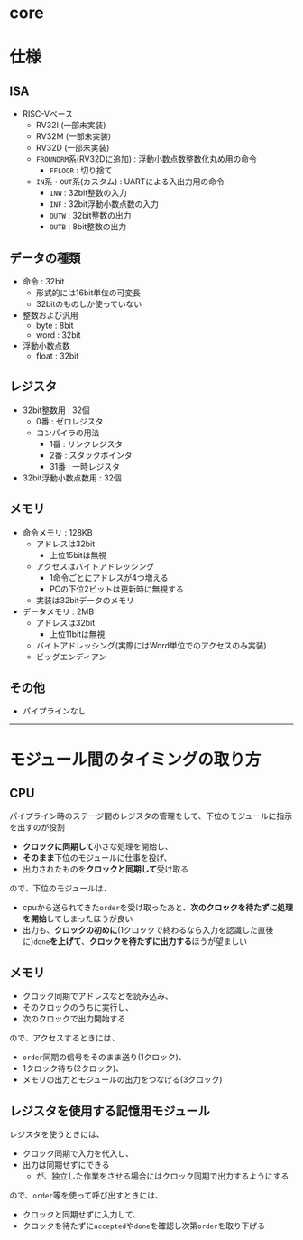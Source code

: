 # core

# 仕様

## ISA
+ RISC-Vベース
    + RV32I (一部未実装)
    + RV32M (一部未実装)
    + RV32D (一部未実装)
    + `FROUNDRM`系(RV32Dに追加) : 浮動小数点数整数化丸め用の命令
        + `FFLOOR` : 切り捨て
    + `IN`系・`OUT`系(カスタム) : UARTによる入出力用の命令
        + `INW` : 32bit整数の入力
        + `INF` : 32bit浮動小数点数の入力
        + `OUTW` : 32bit整数の出力
        + `OUTB` : 8bit整数の出力

## データの種類
+ 命令 : 32bit
    + 形式的には16bit単位の可変長
    + 32bitのものしか使っていない
+ 整数および汎用
    + byte : 8bit
    + word : 32bit
+ 浮動小数点数
    + float : 32bit

## レジスタ
+ 32bit整数用 : 32個
    + 0番 : ゼロレジスタ
    + コンパイラの用法
        + 1番 : リンクレジスタ
        + 2番 : スタックポインタ
        + 31番 : 一時レジスタ
+ 32bit浮動小数点数用 : 32個

## メモリ
+ 命令メモリ : 128KB
    + アドレスは32bit
        + 上位15bitは無視
    + アクセスはバイトアドレッシング
        + 1命令ごとにアドレスが4つ増える
        + PCの下位2ビットは更新時に無視する
    + 実装は32bitデータのメモリ
+ データメモリ : 2MB
    + アドレスは32bit
        + 上位11bitは無視
    + バイトアドレッシング(実際にはWord単位でのアクセスのみ実装)
    + ビッグエンディアン

## その他

+ パイプラインなし

-------------------------------

# モジュール間のタイミングの取り方

## CPU

パイプライン時のステージ間のレジスタの管理をして、下位のモジュールに指示を出すのが役割  

+ **クロックに同期して**小さな処理を開始し、
+ **そのまま**下位のモジュールに仕事を投げ、
+ 出力されたものを**クロックと同期して**受け取る

ので、下位のモジュールは、

+ cpuから送られてきた`order`を受け取ったあと、**次のクロックを待たずに処理を開始**してしまったほうが良い
+ 出力も、**クロックの初めに**(1クロックで終わるなら入力を認識した直後に)`done`**を上げて**、**クロックを待たずに出力する**ほうが望ましい

## メモリ

+ クロック同期でアドレスなどを読み込み、
+ そのクロックのうちに実行し、
+ 次のクロックで出力開始する

ので、アクセスするときには、

+ `order`同期の信号をそのまま送り(1クロック)、
+ 1クロック待ち(2クロック)、
+ メモリの出力とモジュールの出力をつなげる(3クロック)

## レジスタを使用する記憶用モジュール

レジスタを使うときには、

+ クロック同期で入力を代入し、
+ 出力は同期せずにできる
    + が、独立した作業をさせる場合にはクロック同期で出力するようにする

ので、`order`等を使って呼び出すときには、

+ クロックと同期せずに入力して、
+ クロックを待たずに`accepted`や`done`を確認し次第`order`を取り下げる
